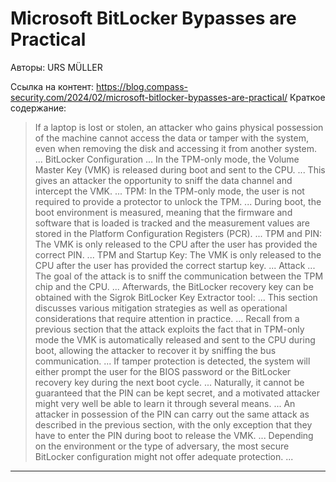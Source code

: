 # Microsoft BitLocker Bypasses are Practical

Авторы: 
URS MÜLLER

Ссылка на контент: 
https://blog.compass-security.com/2024/02/microsoft-bitlocker-bypasses-are-practical/
Краткое содержание: 

<blockquote>
If a laptop is lost or stolen, an attacker who gains physical possession of the machine cannot access the data or tamper with the system, even when removing the disk and accessing it from another system.   ...    BitLocker Configuration   ...    In the TPM-only mode, the Volume Master Key (VMK) is released during boot and sent to the CPU.   ...    This gives an attacker the opportunity to sniff the data channel and intercept the VMK.   ...    TPM: In the TPM-only mode, the user is not required to provide a protector to unlock the TPM.   ...    During boot, the boot environment is measured, meaning that the firmware and software that is loaded is tracked and the measurement values are stored in the Platform Configuration Registers (PCR).   ...    TPM and PIN: The VMK is only released to the CPU after the user has provided the correct PIN.   ...    TPM and Startup Key: The VMK is only released to the CPU after the user has provided the correct startup key.   ...    Attack   ...    The goal of the attack is to sniff the communication between the TPM chip and the CPU.   ...    Afterwards, the BitLocker recovery key can be obtained with the Sigrok BitLocker Key Extractor tool:   ...    This section discusses various mitigation strategies as well as operational considerations that require attention in practice.   ...    Recall from a previous section that the attack exploits the fact that in TPM-only mode the VMK is automatically released and sent to the CPU during boot, allowing the attacker to recover it by sniffing the bus communication.   ...    If tamper protection is detected, the system will either prompt the user for the BIOS password or the BitLocker recovery key during the next boot cycle.   ...    Naturally, it cannot be guaranteed that the PIN can be kept secret, and a motivated attacker might very well be able to learn it through several means.   ...    An attacker in possession of the PIN can carry out the same attack as described in the previous section, with the only exception that they have to enter the PIN during boot to release the VMK.   ...    Depending on the environment or the type of adversary, the most secure BitLocker configuration might not offer adequate protection.   ...   
</blockquote>

---

